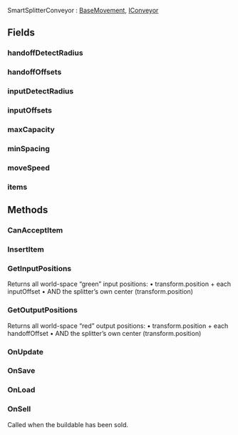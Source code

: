 <p class="title">SmartSplitterConveyor<span> : <a href="#/api/IndustrialValley.Conveyors/BaseMovement" title="BaseMovement" class="inherit-link">BaseMovement</a>, <a href="#/api/IndustrialValley.Conveyors/IConveyor" title="IConveyor" class="inherit-link">IConveyor</a></span><p>

## Fields

### handoffDetectRadius

<div><Declaration modifier="public float" content=" <span>&lt;span class=&quot;field&quot;&gt;handoffDetectRadius&lt;/span&gt;</span>"></Declaration></div>

### handoffOffsets

<div><Declaration modifier="public UnityEngine.Vector3[]" content=" <span>&lt;span class=&quot;field&quot;&gt;handoffOffsets&lt;/span&gt;</span>"></Declaration></div>

### inputDetectRadius

<div><Declaration modifier="public float" content=" <span>&lt;span class=&quot;field&quot;&gt;inputDetectRadius&lt;/span&gt;</span>"></Declaration></div>

### inputOffsets

<div><Declaration modifier="public UnityEngine.Vector3[]" content=" <span>&lt;span class=&quot;field&quot;&gt;inputOffsets&lt;/span&gt;</span>"></Declaration></div>

### maxCapacity

<div><Declaration modifier="public int" content=" <span>&lt;span class=&quot;field&quot;&gt;maxCapacity&lt;/span&gt;</span>"></Declaration></div>

### minSpacing

<div><Declaration modifier="public float" content=" <span>&lt;span class=&quot;field&quot;&gt;minSpacing&lt;/span&gt;</span>"></Declaration></div>

### moveSpeed

<div><Declaration modifier="public float" content=" <span>&lt;span class=&quot;field&quot;&gt;moveSpeed&lt;/span&gt;</span>"></Declaration></div>

### items

<div><Declaration modifier="protected readonly List&amp;lt;&lt;a href=&quot;#/api/IndustrialValley.Conveyors/ConveyorItem&quot; title=&quot;ConveyorItem&quot; class=&quot;inherit-link&quot;&gt;ConveyorItem&lt;/a&gt;&amp;gt;" content=" <span>&lt;span class=&quot;field&quot;&gt;items&lt;/span&gt;</span>"></Declaration></div>

## Methods

### CanAcceptItem

<div><Declaration modifier="public override bool" content=" <span>&lt;span class=&quot;method&quot;&gt;CanAcceptItem&lt;/span&gt;(&lt;span class=&quot;param&quot;&gt;&lt;a href=&quot;#/api/IndustrialValley.Conveyors/ConveyorItem&quot; title=&quot;ConveyorItem&quot; class=&quot;inherit-link&quot;&gt;ConveyorItem&lt;/a&gt;&lt;/span&gt; item)</span>"></Declaration></div>

### InsertItem

<div><Declaration modifier="public void" content=" <span>&lt;span class=&quot;method&quot;&gt;InsertItem&lt;/span&gt;(&lt;span class=&quot;param&quot;&gt;&lt;a href=&quot;#/api/IndustrialValley.Conveyors/ConveyorItem&quot; title=&quot;ConveyorItem&quot; class=&quot;inherit-link&quot;&gt;ConveyorItem&lt;/a&gt;&lt;/span&gt; item)</span>"></Declaration></div>

### GetInputPositions

Returns all world-space “green” input positions:
		     • transform.position + each inputOffset
		     • AND the splitter’s own center (transform.position)

<div><Declaration modifier="public List&amp;lt;&lt;a href=&quot;https://docs.unity3d.com/6000.1/Documentation/ScriptReference/Vector3.html&quot; title=&quot;Vector3&quot; class=&quot;inherit-link&quot;&gt;Vector3&lt;/a&gt;&amp;gt;" content=" <span>&lt;span class=&quot;method&quot;&gt;GetInputPositions&lt;/span&gt;()</span>"></Declaration></div>

### GetOutputPositions

Returns all world-space “red” output positions:
		     • transform.position + each handoffOffset
		     • AND the splitter’s own center (transform.position)

<div><Declaration modifier="public List&amp;lt;&lt;a href=&quot;https://docs.unity3d.com/6000.1/Documentation/ScriptReference/Vector3.html&quot; title=&quot;Vector3&quot; class=&quot;inherit-link&quot;&gt;Vector3&lt;/a&gt;&amp;gt;" content=" <span>&lt;span class=&quot;method&quot;&gt;GetOutputPositions&lt;/span&gt;()</span>"></Declaration></div>

### OnUpdate

<div><Declaration modifier="protected override void" content=" <span>&lt;span class=&quot;method&quot;&gt;OnUpdate&lt;/span&gt;()</span>"></Declaration></div>

### OnSave

<div><Declaration modifier="public virtual &lt;a href=&quot;#/api/IndustrialValley.Saving/SaveableData&quot; title=&quot;SaveableData&quot; class=&quot;inherit-link&quot;&gt;SaveableData&lt;/a&gt;" content=" <span>&lt;span class=&quot;method&quot;&gt;OnSave&lt;/span&gt;()</span>"></Declaration></div>

### OnLoad

<div><Declaration modifier="public virtual void" content=" <span>&lt;span class=&quot;method&quot;&gt;OnLoad&lt;/span&gt;(&lt;span class=&quot;param&quot;&gt;&lt;a href=&quot;#/api/IndustrialValley.Saving/SaveableData&quot; title=&quot;SaveableData&quot; class=&quot;inherit-link&quot;&gt;SaveableData&lt;/a&gt;&lt;/span&gt; data)</span>"></Declaration></div>

### OnSell

Called when the buildable has been sold.

<div><Declaration modifier="public virtual void" content=" <span>&lt;span class=&quot;method&quot;&gt;OnSell&lt;/span&gt;()</span>"></Declaration></div>
